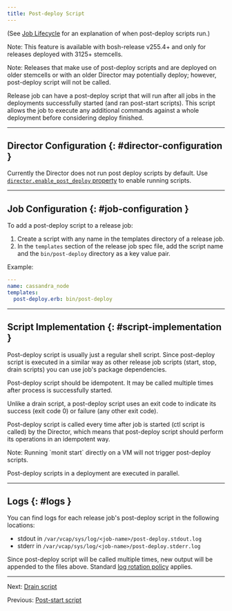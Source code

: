 ```yaml
---
title: Post-deploy Script
---
```


(See [Job Lifecycle](job-lifecycle.md) for an explanation of when post-deploy scripts run.)

<p class="note">Note: This feature is available with bosh-release v255.4+ and only for releases deployed with 3125+ stemcells.</p>

<p class="note">Note: Releases that make use of post-deploy scripts and are deployed on older stemcells or with an older Director may potentially deploy; however, post-deploy script will not be called.</p>

Release job can have a post-deploy script that will run after all jobs in the deployments successfully started (and ran post-start scripts). This script allows the job to execute any additional commands against a whole deployment before considering deploy finished.

---
## Director Configuration {: #director-configuration }

Currently the Director does not run post deploy scripts by default. Use [`director.enable_post_deploy` property](https://bosh.io/jobs/director?source=github.com/cloudfoundry/bosh#p=director.enable_post_deploy) to enable running scripts.

---
## Job Configuration {: #job-configuration }

To add a post-deploy script to a release job:

1. Create a script with any name in the templates directory of a release job.
1. In the `templates` section of the release job spec file, add the script name and the `bin/post-deploy` directory as a key value pair.

Example:

```yaml
---
name: cassandra_node
templates:
  post-deploy.erb: bin/post-deploy
```

---
## Script Implementation {: #script-implementation }

Post-deploy script is usually just a regular shell script. Since post-deploy script is executed in a similar way as other release job scripts (start, stop, drain scripts) you can use job's package dependencies.

Post-deploy script should be idempotent. It may be called multiple times after process is successfully started.

Unlike a drain script, a post-deploy script uses an exit code to indicate its success (exit code 0) or failure (any other exit code).

Post-deploy script is called every time after job is started (ctl script is called) by the Director, which means that post-deploy script should perform its operations in an idempotent way.

<p class="note">Note: Running `monit start` directly on a VM will not trigger post-deploy scripts.</p>

Post-deploy scripts in a deployment are executed in parallel.

---
## Logs {: #logs }

You can find logs for each release job's post-deploy script in the following locations:

- stdout in `/var/vcap/sys/log/<job-name>/post-deploy.stdout.log`
- stderr in `/var/vcap/sys/log/<job-name>/post-deploy.stderr.log`

Since post-deploy script will be called multiple times, new output will be appended to the files above. Standard [log rotation policy](job-logs.md#log-rotation) applies.

---
Next: [Drain script](drain.md)

Previous: [Post-start script](post-start.md)
